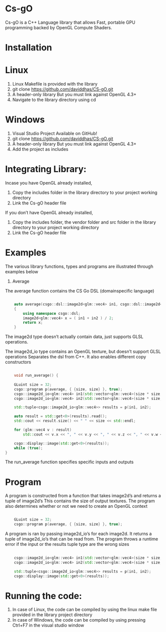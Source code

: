 Cs-gO
===============

Cs-gO is a C++ Language library that allows Fast, portable GPU programming
backed by OpenGL Compute Shaders.


Installation
============

Linux
=====

1. Linux Makefile is provided with the library
2. git clone https://github.com/daviddhas/CS-gO.git
3. A header-only library But you must link against OpenGL 4.3+
4. Navigate to the library directory using cd

Windows
=======
1. Visual Studio Project Available on GitHub!
2. git clone https://github.com/daviddhas/CS-gO.git
3. A header-only library But you must link against OpenGL 4.3+
4. Add the project as includes

Integrating Library:
===================


Incase you have OpenGL already installed,

1. Copy the includes folder in the library directory to your project working
directory
2. Link the Cs-gO header file

If you don’t have OpenGL already installed,

1. Copy the  includes folder, the vendor folder and src folder in the library directory to your project working directory
2. Link the Cs-gO header file

Examples
========
The various library functions, types and programs are illustrated through examples below 
 
1. Average 
 
The average function contains the CS Go DSL (domain­specific language)

```C++

    auto average(csgo::dsl::image2d<glm::vec4> in1, csgo::dsl::image2d<glm::vec4> in2) 
    {
	    using namespace csgo::dsl;
	    image2d<glm::vec4> x = ( in1 + in2 ) / 2;
	    return x;
    }

```
The image2d type doesn’t actually contain data, just supports GLSL operations.

The image2d_io type contains an OpenGL texture, but doesn’t support GLSL operations Separates the dsl from C++. It also enables different copy constructors


```C++

    void run_average() {
  
    GLuint size = 32;
    csgo::program p(average, { {size, size} }, true);
    csgo::image2d_io<glm::vec4> in1(std::vector<glm::vec4>(size * size, glm::vec4(1)), size);
    csgo::image2d_io<glm::vec4> in2(std::vector<glm::vec4>(size * size, glm::vec4(1, 0, 0, 1)), size);

    std::tuple<csgo::image2d_io<glm::vec4>> results = p(in1, in2);

    auto result = std::get<0>(results).read();
    std::cout << result.size() << " " << size << std::endl;

    for (glm::vec4 v : result)
        std::cout << v.x << ", " << v.y << ", " << v.z << ", " << v.w << std::endl;

    csgo::display::image(std::get<0>(results));
    while (true);
}           

```
The run_average function specifies specific inputs and outputs

Program
=======


A program is constructed from a function that takes image2d’s and returns a tuple of image2d’s 
This contains the size of output textures. The program also determines whether or not we need to create an OpenGL context

```C++

    GLuint size = 32;
    csgo::program p(average, { {size, size} }, true);

```

A program is ran by passing image2d\_io’s for each image2d. It returns a tuple of image2d_io’s that can be read from. The program throws a runtime error if the input or the results tuple type are the wrong sizes

```C++
   
    csgo::image2d_io<glm::vec4> in1(std::vector<glm::vec4>(size * size, glm::vec4(1)), size);  
    csgo::image2d_io<glm::vec4> in2(std::vector<glm::vec4>(size * size, glm::vec4(1, 0, 0, 1)), size);

    std::tuple<csgo::image2d_io<glm::vec4>> results = p(in1, in2);
    csgo::display::image(std::get<0>(results));

```
Running the code:
=================

1. In case of Linux, the code can be compiled by using the linux make file provided in the library project directory 
2. In case of Windows, the code can be compiled by using pressing Ctrl+F7 in the visual studio window